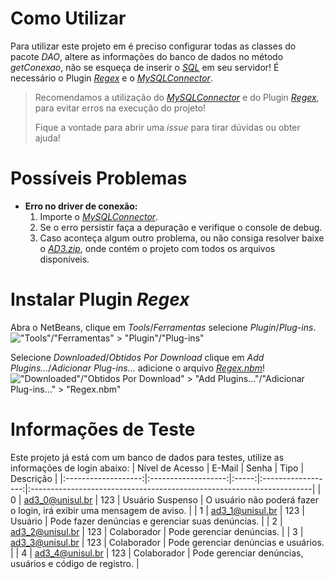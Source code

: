 

# Como Utilizar
Para utilizar este projeto em é preciso configurar todas as classes do pacote *DAO*, altere as informações do banco de dados no método *getConexao*, não se esqueça de inserir o *[SQL](https://github.com/MateusOFCZ/AD3/blob/main/Adicionais/SQL.sql)* em seu servidor!
É necessário o Plugin [*Regex*](https://github.com/MateusOFCZ/AD3/raw/main/Adicionais/Regex.nbm) e o [*MySQLConnector*](https://github.com/MateusOFCZ/AD3/raw/main/Adicionais/mysql-connector-java-8.0.22.jar).
> Recomendamos a utilização do [*MySQLConnector*](https://github.com/MateusOFCZ/AD3/raw/main/Adicionais/mysql-connector-java-8.0.22.jar) e do Plugin [*Regex*](https://github.com/MateusOFCZ/AD3/raw/main/Adicionais/Regex.nbm), para evitar erros na execução do projeto!
> 
> Fique a vontade para abrir uma *issue* para tirar dúvidas ou obter ajuda!

# Possíveis Problemas
 - **Erro no driver de conexão:**
	 1. Importe o *[*MySQLConnector*](https://github.com/MateusOFCZ/AD3/raw/main/Adicionais/mysql-connector-java-8.0.22.jar)*.
	 2. Se o erro persistir faça a depuração e verifique o console de debug.
	 3. Caso aconteça algum outro problema, ou não consiga resolver baixe o [*AD3.zip*](https://github.com/MateusOFCZ/AD3/raw/main/Adicionais/AD3.zip), onde contém o projeto com todos os arquivos disponíveis.

# Instalar Plugin *Regex*
Abra o NetBeans, clique em *Tools*/*Ferramentas* selecione *Plugin*/*Plug-ins*.
!["Tools"/"Ferramentas" > "Plugin"/"Plug-ins"](https://i.imgur.com/HgOzFo0.png)

Selecione *Downloaded*/*Obtidos Por Download* clique em *Add Plugins...*/*Adicionar Plug-ins...* adicione o arquivo [*Regex.nbm*](https://github.com/MateusOFCZ/AD3/blob/main/Adicionais/Regex.nbm)!
!["Downloaded"/"Obtidos Por Download" > "Add Plugins..."/"Adicionar Plug-ins..." > "Regex.nbm"](https://i.imgur.com/v1JYg5F.png)

# Informações de Teste
Este projeto já está com um banco de dados para testes, utilize as informações de login abaixo:
|   Nível de Acesso   |       E-Mail        | Senha |        Tipo        |                               Descrição                               |
|:-------------------:|:-------------------:|:-----:|:------------------:|:----------------------------------------------------------------------|
|          0          |    ad3_0@unisul.br  |  123  |  Usuário Suspenso  | O usuário não poderá fazer o login, irá exibir uma mensagem de aviso. |
|          1          |    ad3_1@unisul.br  |  123  |       Usuário      |            Pode fazer denúncias e gerenciar suas denúncias.           |
|          2          |    ad3_2@unisul.br  |  123  |     Colaborador    |                     Pode gerenciar denúncias.                         |
|          3          |    ad3_3@unisul.br  |  123  |     Colaborador    |                  Pode gerenciar denúncias e usuários.                 |
|          4          |    ad3_4@unisul.br  |  123  |     Colaborador    |        Pode gerenciar denúncias, usuários e código de registro.       |
